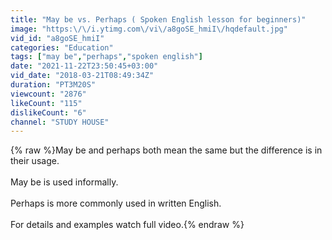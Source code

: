 ```yaml
---
title: "May be vs. Perhaps ( Spoken English lesson for beginners)"
image: "https:\/\/i.ytimg.com\/vi\/a8goSE_hmiI\/hqdefault.jpg"
vid_id: "a8goSE_hmiI"
categories: "Education"
tags: ["may be","perhaps","spoken english"]
date: "2021-11-22T23:50:45+03:00"
vid_date: "2018-03-21T08:49:34Z"
duration: "PT3M20S"
viewcount: "2876"
likeCount: "115"
dislikeCount: "6"
channel: "STUDY HOUSE"
---
```

{% raw %}May be and perhaps both mean the same but the difference is in their usage.<br /><br />May be is used informally. <br /><br />Perhaps is more commonly used in written English.<br /><br />For details and examples watch full video.{% endraw %}
